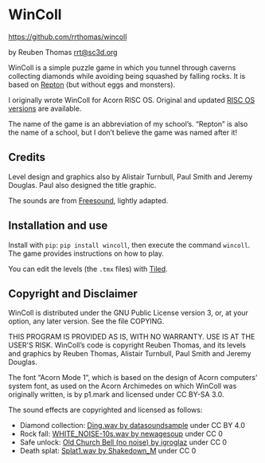 # WinColl

https://github.com/rrthomas/wincoll  

by Reuben Thomas <rrt@sc3d.org>  

WinColl is a simple puzzle game in which you tunnel through caverns
collecting diamonds while avoiding being squashed by falling rocks. It is
based on [Repton](https://en.wikipedia.org/wiki/Repton_(video_game)) (but
without eggs and monsters).

I originally wrote WinColl for Acorn RISC OS. Original and updated [RISC OS
versions](<https://github.com/rrthomas/wincoll/RISC OS.md>) are available.

The name of the game is an abbreviation of my school’s. “Repton” is also the name of a school, but I don’t believe the game was named after it!


## Credits

Level design and graphics also by Alistair Turnbull, Paul Smith and Jeremy
Douglas. Paul also designed the title graphic.

The sounds are from [Freesound](https://freesound.org), lightly adapted.


## Installation and use

Install with `pip`: `pip install wincoll`, then execute the command
`wincoll`. The game provides instructions on how to play.

You can edit the levels (the `.tmx` files) with
[Tiled](https://www.mapeditor.org/).


## Copyright and Disclaimer

WinColl is distributed under the GNU Public License version 3, or, at your
option, any later version. See the file COPYING.

THIS PROGRAM IS PROVIDED AS IS, WITH NO WARRANTY. USE IS AT THE USER'S RISK.
WinColl’s code is copyright Reuben Thomas, and its levels and graphics by Reuben Thomas, Alistair Turnbull, Paul Smith and Jeremy Douglas.

The font “Acorn Mode 1”, which is based on the design of Acorn computers’ system font, as used on the Acorn Archimedes on which WinColl was originally written, is by p1.mark and licensed under CC BY-SA 3.0.

The sound effects are copyrighted and licensed as follows:

+ Diamond collection:
  [Ding.wav by datasoundsample](https://freesound.org/s/638638/) under CC
  BY 4.0
+ Rock fall:
  [WHITE_NOISE-10s.wav by newagesoup](https://freesound.org/s/349315/)
  under CC 0
+ Safe unlock:
  [Old Church Bell (no noise) by igroglaz](https://freesound.org/s/633208/)
  under CC 0
+ Death splat:
  [Splat1.wav by Shakedown_M](https://freesound.org/s/685205/) under CC 0
